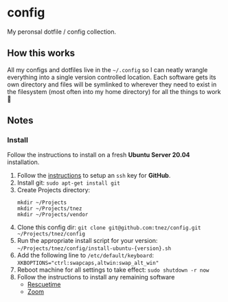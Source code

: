 # config

My peronsal dotfile / config collection.

## How this works

All my configs and dotfiles live in the `~/.config` so I can neatly wrangle everything into a single version controlled location. Each software gets its own directory and files will be symlinked to wherever they need to exist in the filesystem (most often into my home directory) for all the things to work :pray:

## Notes

### Install

Follow the instructions to install on a fresh **Ubuntu Server 20.04** installation.

1. Follow the [instructions](https://help.github.com/en/github/authenticating-to-github/generating-a-new-ssh-key-and-adding-it-to-the-ssh-agent) to setup an `ssh` key for **GitHub**.
1. Install git:
    `sudo apt-get install git`
1. Create Projects directory:
    ```
    mkdir ~/Projects
    mkdir ~/Projects/tnez
    mkdir ~/Projects/vendor
    ```
1. Clone this config dir:
    `git clone git@github.com:tnez/config.git ~/Projects/tnez/config`
1. Run the appropriate install script for your version:
    `~/Projects/tnez/config/install-ubuntu-{version}.sh`
1. Add the following line to `/etc/default/keyboard`:
    `XKBOPTIONS="ctrl:swapcaps,altwin:swap_alt_win"`
1. Reboot machine for all settings to take effect: `sudo shutdown -r now`
1. Follow the instructions to install any remaining software
    - [Rescuetime](https://www.rescuetime.com/download_linux)
    - [Zoom](https://support.zoom.us/hc/en-us/articles/204206269-Installing-Zoom-on-Linux#h_adcc0b66-b2f4-468b-bc7a-12c182f354b7)
